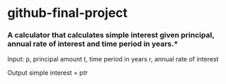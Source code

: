 # github-final-project

### A calculator that calculates simple interest given principal, annual rate of interest and time period in years.*

Input:
   p, principal amount
   t, time period in years
   r, annual rate of interest
   
Output
   simple interest = p*t*r
